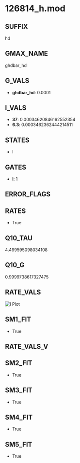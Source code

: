 # 126814_h.mod

## SUFFIX

hd

## GMAX_NAME

ghdbar_hd

## G_VALS

- **ghdbar_hd**: 0.0001

## I_VALS

- **37**: 0.00034620846162552354
- **6.3**: 0.0003462362444214511

## STATES

- l

## GATES

- **l**: 1

## ERROR_FLAGS


## RATES

- True

## Q10_TAU

4.499595098034108

## Q10_G

0.9999738617327475

## RATE_VALS

![l Plot](/Users/pbozelos/Dropbox/icg-Chai-Panos/supermodels/output_markdown_files/IH/126814_h.mod/images/l.png)

## SM1_FIT

- True

## RATE_VALS_V

## SM2_FIT

- True

## SM3_FIT

- True

## SM4_FIT

- True

## SM5_FIT

- True


